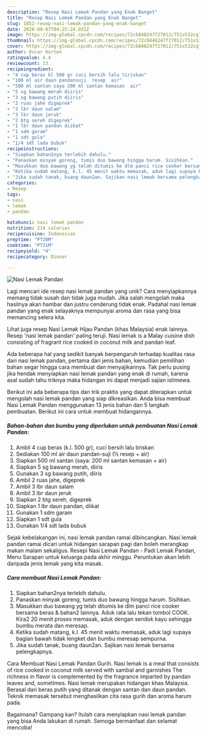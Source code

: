 ```yaml
---
description: "Resep Nasi Lemak Pandan yang Enak Banget"
title: "Resep Nasi Lemak Pandan yang Enak Banget"
slug: 1852-resep-nasi-lemak-pandan-yang-enak-banget
date: 2020-09-07T04:25:24.032Z
image: https://img-global.cpcdn.com/recipes/72c6848247f27012/751x532cq70/nasi-lemak-pandan-foto-resep-utama.jpg
thumbnail: https://img-global.cpcdn.com/recipes/72c6848247f27012/751x532cq70/nasi-lemak-pandan-foto-resep-utama.jpg
cover: https://img-global.cpcdn.com/recipes/72c6848247f27012/751x532cq70/nasi-lemak-pandan-foto-resep-utama.jpg
author: Oscar Horton
ratingvalue: 4.4
reviewcount: 13
recipeingredient:
- "4 cup beras kl 500 gr cuci bersih lalu tiriskan"
- "100 ml air daun pandansuji  resep  air"
- "500 ml santan saya 200 ml santan kemasan  air"
- "5 sg bawang merah diiris"
- "3 sg bawang putih diiris"
- "2 ruas jahe digeprek"
- "3 lbr daun salam"
- "3 lbr daun jeruk"
- "2 btg sereh digeprek"
- "1 lbr daun pandan diikat"
- "1 sdm garam"
- "1 sdt gula"
- "1/4 sdt lada bubuk"
recipeinstructions:
- "Siapkan bahan2nya terlebih dahulu."
- "Panaskan minyak goreng, tumis duo bawang hingga harum. Sisihkan."
- "Masukkan duo bawang yg telah ditumis ke dlm panci rice cooker bersama beras &amp; bahan2 lainnya. Aduk rata lalu tekan tombol COOK. Kira2 20 menit proses memasak, aduk dengan sendok kayu sehingga bumbu merata dan meresap."
- "Ketika sudah matang, k.l. 45 menit waktu memasak, aduk lagi supaya bagian bawah tidak lengket dan bumbu meresap sempurna."
- "Jika sudah tanak, buang daun2an. Sajikan nasi lemak bersama pelengkapnya."
categories:
- Resep
tags:
- nasi
- lemak
- pandan

katakunci: nasi lemak pandan 
nutrition: 214 calories
recipecuisine: Indonesian
preptime: "PT20M"
cooktime: "PT31M"
recipeyield: "4"
recipecategory: Dinner

---
```



![Nasi Lemak Pandan](https://img-global.cpcdn.com/recipes/72c6848247f27012/751x532cq70/nasi-lemak-pandan-foto-resep-utama.jpg)

Lagi mencari ide resep nasi lemak pandan yang unik? Cara menyiapkannya memang tidak susah dan tidak juga mudah. Jika salah mengolah maka hasilnya akan hambar dan justru cenderung tidak enak. Padahal nasi lemak pandan yang enak selayaknya mempunyai aroma dan rasa yang bisa memancing selera kita.

Lihat juga resep Nasi Lemak Hijau Pandan (khas Malaysia) enak lainnya. Resep &#39;nasi lemak pandan&#39; paling teruji. Nasi lemak is a Malay cuisine dish consisting of fragrant rice cooked in coconut milk and pandan leaf.

Ada beberapa hal yang sedikit banyak berpengaruh terhadap kualitas rasa dari nasi lemak pandan, pertama dari jenis bahan, kemudian pemilihan bahan segar hingga cara membuat dan menyajikannya. Tak perlu pusing jika hendak menyiapkan nasi lemak pandan yang enak di rumah, karena asal sudah tahu triknya maka hidangan ini dapat menjadi sajian istimewa.


Berikut ini ada beberapa tips dan trik praktis yang dapat diterapkan untuk mengolah nasi lemak pandan yang siap dikreasikan. Anda bisa membuat Nasi Lemak Pandan menggunakan 13 jenis bahan dan 5 langkah pembuatan. Berikut ini cara untuk membuat hidangannya.

<!--inarticleads1-->

##### Bahan-bahan dan bumbu yang diperlukan untuk pembuatan Nasi Lemak Pandan:

1. Ambil 4 cup beras (k.l. 500 gr), cuci bersih lalu tiriskan
1. Sediakan 100 ml air daun pandan-suji (½ resep + air)
1. Siapkan 500 ml santan (saya: 200 ml santan kemasan + air)
1. Siapkan 5 sg bawang merah, diiris
1. Gunakan 3 sg bawang putih, diiris
1. Ambil 2 ruas jahe, digeprek
1. Ambil 3 lbr daun salam
1. Ambil 3 lbr daun jeruk
1. Siapkan 2 btg sereh, digeprek
1. Siapkan 1 lbr daun pandan, diikat
1. Gunakan 1 sdm garam
1. Siapkan 1 sdt gula
1. Gunakan 1/4 sdt lada bubuk


Sejak kebelakangan ini, nasi lemak pandan ramai dibincangkan. Nasi lemak pandan ramai dicari untuk hidangan sarapan pagi dan boleh merangkap makan malam sekaligus. Resepi Nasi Lemak Pandan - Padi Lemak Pandan, Menu Sarapan untuk keluarga pada akhir minggu. Peruntukan akan lebih daripada jenis lemak yang kita masak. 

<!--inarticleads2-->

##### Cara membuat Nasi Lemak Pandan:

1. Siapkan bahan2nya terlebih dahulu.
1. Panaskan minyak goreng, tumis duo bawang hingga harum. Sisihkan.
1. Masukkan duo bawang yg telah ditumis ke dlm panci rice cooker bersama beras &amp; bahan2 lainnya. Aduk rata lalu tekan tombol COOK. Kira2 20 menit proses memasak, aduk dengan sendok kayu sehingga bumbu merata dan meresap.
1. Ketika sudah matang, k.l. 45 menit waktu memasak, aduk lagi supaya bagian bawah tidak lengket dan bumbu meresap sempurna.
1. Jika sudah tanak, buang daun2an. Sajikan nasi lemak bersama pelengkapnya.


Cara Membuat Nasi Lemak Pandan Gurih. Nasi lemak is a meal that consists of rice cooked in coconut milk served with sambal and garnishes The richness in flavor is complemented by the fragrance imparted by pandan leaves and, sometimes. Nasi lemak merupakan hidangan khas Malaysia. Berasal dari beras putih yang ditanak dengan santan dan daun pandan. Teknik memasak tersebut menghasilkan cita rasa gurih dan aroma harum pada. 

Bagaimana? Gampang kan? Itulah cara menyiapkan nasi lemak pandan yang bisa Anda lakukan di rumah. Semoga bermanfaat dan selamat mencoba!
